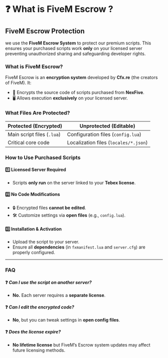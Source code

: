 # ❓ What is FiveM Escrow ?

## FiveM Escrow Protection

 we use the **FiveM Escrow System** to protect our premium scripts. This ensures your purchased scripts work **only** on your licensed server preventing unauthorized sharing and safeguarding developer rights.

### What is FiveM Escrow?

FiveM Escrow is an **encryption system** developed by **Cfx.re** (the creators of FiveM). It:

* 🔐 Encrypts the source code of scripts purchased from **NexFive**.
* 🖥️ Allows execution **exclusively** on your licensed server.

### What Files Are Protected?

| Protected (Encrypted)      | Unprotected (Editable)                |
| -------------------------- | ------------------------------------- |
| Main script files (`.lua`) | Configuration files (`config.lua`)    |
| Critical core code         | Localization files (`locales/*.json`) |

### How to Use Purchased Scripts

#### 1️⃣ **Licensed Server Required**

* Scripts **only run** on the server linked to your **Tebex license**.

#### 2️⃣ **No Code Modifications**

* 🔒 Encrypted files **cannot be edited**.
* 🛠️ Customize settings via **open files** (e.g., `config.lua`).

#### 3️⃣ **Installation & Activation**

* Upload the script to your server.
* Ensure all **dependencies** (in `fxmanifest.lua` and `server.cfg`) are properly configured.

***

### FAQ

#### ❓ _Can I use the script on another server?_

* **No.** Each server requires a **separate license**.

#### ❓ _Can I edit the encrypted code?_

* **No**, but you can tweak settings in **open config files**.

#### ❓ _Does the license expire?_

* **No lifetime license** but FiveM’s Escrow system updates may affect future licensing methods.
